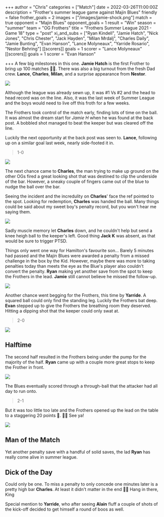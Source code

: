 +++
author = "Chris"
categories = ["Match"]
date = 2022-03-26T11:00:00Z
description = "Frother's summer league game against Majin Blues"
friendly = false
frother_goals = 2
images = ["/images/jamie-shock.png"]
match = true
opponent = "Majin Blues"
opponent_goals = 1
result = "Win"
season = "summer"
team = "OG Frothers"
title = "Frothers Summer League 2021 - Game 18"
type = "post"
xi_and_subs = ["Ryan Kindell", "Jamie Hatch", "Nick Jones", "Chris Chester", "Jack Hayden", "Milan Mrdalj", "Charles Daily", "Jamie Bunting", "Evan Hanson", "Lance Molyneaux", "Yarride Rosario", "Nestor Behring"]
[[scorers]]
goals = 1
scorer = "Lance Molyneaux"
[[scorers]]
goals = 1
scorer = "Evan Hanson"

+++
A few big milestones in this one. **Jamie Hatch** is the first Frother to bring up 100 matches 🙌🙌. There was also a big turnout from the fresh Dad crew. **Lance**, **Charles**, **Milan**, and a surprise appearance from **Nestor**.

![](/images/277004718_3627564620803150_8303688549156202983_n.jpg)

Although the league was already sewn up, it was #1 Vs #2 and the head to head record was on the line. Also, it was the last week of Summer League and the boys would need to live off this froth for a few weeks.

The Frothers took control of the match early, finding lots of time on the ball. It was almost the dream start for _Jamie H_ when he was found at the back post. A bobbled shot managed to beat the keeper but was cleared off the line.

Luckily the next opportunity at the back post was seen to. **Lance**, following up on a similar goal last week, nearly side-footed it in.

> 1-0

![](/images/276299954_3627562820803330_7592711867242648911_n.jpg)

The next chance came to **Charles**, the man trying to make up ground on the other OGs fired a great looking shot that was destined to clip the underside of the bar. However, a sneaky couple of fingers came out of the blue to nudge the ball over the bar.

Seeing the incident and the incredulity on **Charles**' face the ref pointed to the spot. Looking for redemption, **Charles** was handed the ball. Many things could be said about my sweet boy's penalty record, but you won't hear me saying them.

![](/images/277000453_3627566720802940_5603503773195073335_n.jpg)

Sadly muscle memory let **Charles** down, and he couldn't help but send a knee heigh ball to the keeper's left. Good thing **Jack K** was absent, as that would be sure to trigger PTSD.

Things only went one way for Hamilton's favourite son... Barely 5 minutes had passed and the Majin Blues were awarded a penalty from a missed challenge in the box by the Kid. However, maybe there was more to taking penalties today than meets the eye as the Blue's player also couldn't convert the penalty. **Ryan** making yet another save from the spot to keep the Frothers in the lead. **Jamie** still cannot believe he missed the follow-up.

![](/images/277173907_3627564984136447_2447524762809463227_n.jpg)

Another chance went begging for the Frothers, this time by **Yarride**. A squared ball could only find the standing leg. Luckily the Frothers bat deep. **Evan** stepped up to give the Frothers the breathing room they deserved. Hitting a dipping shot that the keeper could only swat at.

> 2-0

![](/images/277000934_3627562957469983_988470858776516093_n.jpg)

## Halftime

The second half resulted in the Frothers being under the pump for the majority of the half. **Ryan** came up with a couple more great stops to keep the Frother in front.

![](/images/277107143_3627562854136660_4863541436445677158_n-1.jpg)

The Blues eventually scored through a through-ball that the attacker had all day to run onto.

> 2-1

But it was too little too late and the Frothers opened up the lead on the table to a staggering 20 points 🤯. 👋👋 See ya!

![](/images/276246280_3627568134136132_8902907733177749763_n.jpg)

## Man of the Match

Yet another penalty save with a handful of solid saves, the lad **Ryan** has really come alive in summer league.

## Dick of the Day

Could only be one. To miss a penalty to only concede one minutes later is a pretty high bar **Charles**. At least it didn't matter in the end 🤷‍♀️ Hang in there, King

Special mention to **Yarride**, who after seeing **Alain** fluff a couple of shots of the kick-off decided to get himself a round of boos as well.